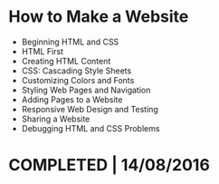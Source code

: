 # How to Make a Website
- Beginning HTML and CSS
- HTML First
- Creating HTML Content
- CSS: Cascading Style Sheets
- Customizing Colors and Fonts
- Styling Web Pages and Navigation
- Adding Pages to a Website
- Responsive Web Design and Testing
- Sharing a Website
- Debugging HTML and CSS Problems

# COMPLETED | 14/08/2016
